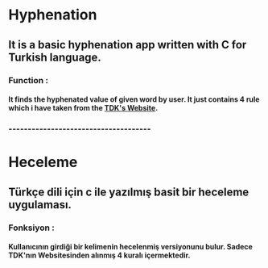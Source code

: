 # Hyphenation
## It is a basic hyphenation app written with C for Turkish language.

### Function : 
#### It finds the hyphenated value of given word by user. It just contains 4 rule which i have taken from the [TDK's Website](http://www.tdk.gov.tr/index.php?id=208:Hece..&option=com_content).

### -------------------------------------

# Heceleme
## Türkçe dili için c ile yazılmış basit bir heceleme uygulaması.
	
### Fonksiyon : 
#### Kullanıcının girdiği bir kelimenin hecelenmiş versiyonunu bulur. Sadece TDK'nın Websitesinden alınmış 4 kuralı içermektedir.